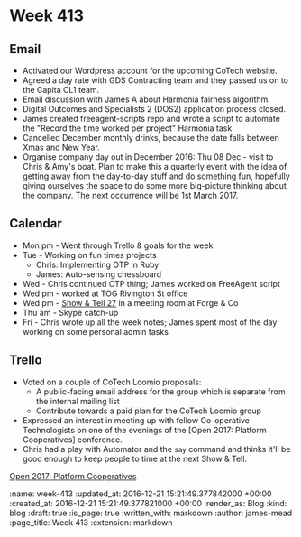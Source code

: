Week 413
========

## Email

* Activated our Wordpress account for the upcoming CoTech website.
* Agreed a day rate with GDS Contracting team and they passed us on to the Capita CL1 team.
* Email discussion with James A about Harmonia fairness algorithm.
* Digital Outcomes and Specialists 2 (DOS2) application process closed.
* James created freeagent-scripts repo and wrote a script to automate the "Record the time worked per project" Harmonia task
* Cancelled December monthly drinks, because the date falls between Xmas and New Year.
* Organise company day out in December 2016: Thu 08 Dec - visit to Chris & Amy's boat. Plan to make this a quarterly event with the idea of getting away from the day-to-day stuff and do something fun, hopefully giving ourselves the space to do some more big-picture thinking about the company. The next occurrence will be 1st March 2017.

## Calendar

* Mon pm - Went through Trello & goals for the week
* Tue - Working on fun times projects
  * Chris: Implementing OTP in Ruby
  * James: Auto-sensing chessboard
* Wed - Chris continued OTP thing; James worked on FreeAgent script
* Wed pm - worked at TOG Rivington St office
* Wed pm - [Show & Tell 27][] in a meeting room at Forge & Co
* Thu am - Skype catch-up
* Fri - Chris wrote up all the week notes; James spent most of the day working on some personal admin tasks

## Trello

* Voted on a couple of CoTech Loomio proposals:
  * A public-facing email address for the group which is separate from the internal mailing list
  * Contribute towards a paid plan for the CoTech Loomio group
* Expressed an interest in meeting up with fellow Co-operative Technologists on one of the evenings of the [Open 2017: Platform Cooperatives] conference.
* Chris had a play with Automator and the `say` command and thinks it'll be good enough to keep people to time at the next Show & Tell.

[Show & Tell 27]: http://gofreerange.dev/show-and-tell-27
[Open 2017: Platform Cooperatives](https://2017.open.coop/)


:name: week-413
:updated_at: 2016-12-21 15:21:49.377842000 +00:00
:created_at: 2016-12-21 15:21:49.377821000 +00:00
:render_as: Blog
:kind: blog
:draft: true
:is_page: true
:written_with: markdown
:author: james-mead
:page_title: Week 413
:extension: markdown
